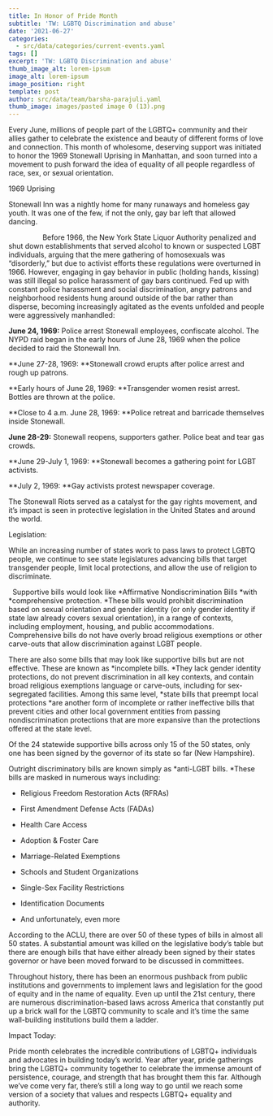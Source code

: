 ```yaml
---
title: In Honor of Pride Month
subtitle: 'TW: LGBTQ Discrimination and abuse'
date: '2021-06-27'
categories:
  - src/data/categories/current-events.yaml
tags: []
excerpt: 'TW: LGBTQ Discrimination and abuse'
thumb_image_alt: lorem-ipsum
image_alt: lorem-ipsum
image_position: right
template: post
author: src/data/team/barsha-parajuli.yaml
thumb_image: images/pasted image 0 (13).png
---
```

Every June, millions of people part of the LGBTQ+ community and their allies gather to celebrate the existence and beauty of different forms of love and connection. This month of wholesome, deserving support was initiated to honor the 1969 Stonewall Uprising in Manhattan, and soon turned into a movement to push forward the idea of equality of all people regardless of race, sex, or sexual orientation. 



1969 Uprising

Stonewall Inn was a nightly home for many runaways and homeless gay youth. It was one of the few, if not the only, gay bar left that allowed dancing.

                 Before 1966, the New York State Liquor Authority penalized and shut down establishments that served alcohol to known or suspected LGBT individuals, arguing that the mere gathering of homosexuals was “disorderly,” but due to activist efforts these regulations were overturned in 1966. However, engaging in gay behavior in public (holding hands, kissing) was still illegal so police harassment of gay bars continued. Fed up with constant police harassment and social discrimination, angry patrons and neighborhood residents hung around outside of the bar rather than disperse, becoming increasingly agitated as the events unfolded and people were aggressively manhandled:

**June 24, 1969:** Police arrest Stonewall employees, confiscate alcohol. The NYPD raid began in the early hours of June 28, 1969 when the police decided to raid the Stonewall Inn. 

**June 27-28, 1969: **Stonewall crowd erupts after police arrest and rough up patrons.

**Early hours of June 28, 1969: **Transgender women resist arrest. Bottles are thrown at the police.

**Close to 4 a.m. June 28, 1969: **Police retreat and barricade themselves inside Stonewall.

**June 28-29:** Stonewall reopens, supporters gather. Police beat and tear gas crowds.

**June 29-July 1, 1969: **Stonewall becomes a gathering point for LGBT activists.

**July 2, 1969: **Gay activists protest newspaper coverage.

The Stonewall Riots served as a catalyst for the gay rights movement, and it’s impact is seen in protective legislation in the United States and around the world.

Legislation: 

While an increasing number of states work to pass laws to protect LGBTQ people, we continue to see state legislatures advancing bills that target transgender people, limit local protections, and allow the use of religion to discriminate.

 	Supportive bills would look like *Affirmative Nondiscrimination Bills *with *comprehensive protection. *These bills would prohibit discrimination based on sexual orientation and gender identity (or only gender identity if state law already covers sexual orientation), in a range of contexts, including employment, housing, and public accommodations.  Comprehensive bills do not have overly broad religious exemptions or other carve-outs that allow discrimination against LGBT people.

There are also some bills that may look like supportive bills but are not effective. These are known as *incomplete bills. *They lack gender identity protections, do not prevent discrimination in all key contexts, and contain broad religious exemptions language or carve-outs, including for sex-segregated facilities. Among this same level, *state bills that preempt local protections *are another form of incomplete or rather ineffective bills that prevent cities and other local government entities from passing nondiscrimination protections that are more expansive than the protections offered at the state level. 

Of the 24 statewide supportive bills across only 15 of the 50 states, only one has been signed by the governor of its state so far (New Hampshire).

Outright discriminatory bills are known simply as *anti-LGBT bills. *These bills are masked in numerous ways including: 

*   Religious Freedom Restoration Acts (RFRAs)

*   First Amendment Defense Acts (FADAs)

*   Health Care Access

*   Adoption & Foster Care

*   Marriage-Related Exemptions

*   Schools and Student Organizations

*   Single-Sex Facility Restrictions

*   Identification Documents

*   And unfortunately, even more 

According to the ACLU, there are over 50 of these types of bills in almost all 50 states. A substantial amount was killed on the legislative body’s table but there are enough bills that have either already been signed by their states governor or have been moved forward to be discussed in committees. 

Throughout history, there has been an enormous pushback from public institutions and governments to implement laws and legislation for the good of equity and in the name of equality. Even up until the 21st century, there are numerous discrimination-based laws across America that constantly put up a brick wall for the LGBTQ community to scale and it’s time the same wall-building institutions build them a ladder. 

Impact Today:

Pride month celebrates the incredible contributions of LGBTQ+ individuals and advocates in building today’s world. Year after year, pride gatherings bring the LGBTQ+ community together to celebrate the immense amount of persistence, courage, and strength that has brought them this far. Although we’ve come very far, there’s still a long way to go until we reach some version of a society that values and respects LGBTQ+ equality and authority.
